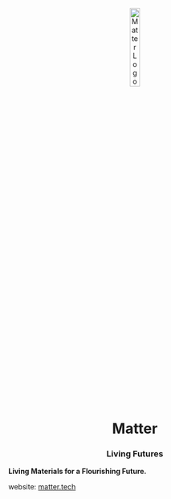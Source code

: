 <p align="center">
    <img src="" width="20%" height="20%" alt="Matter Logo">
</p>
<h1 align='center' style='border-bottom: none;'>Matter</h1>
<h3 align='center'>Living Futures</h3>


**Living Materials for a Flourishing Future.**

website: [matter.tech](https://www.matter.tech)
